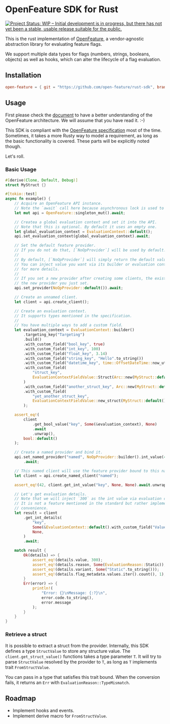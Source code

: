 # OpenFeature SDK for Rust

[![Project Status: WIP – Initial development is in progress, but there has not yet been a stable, usable release suitable for the public.](https://www.repostatus.org/badges/latest/wip.svg)](https://www.repostatus.org/#wip)

This is the rust implementation of [OpenFeature](https://openfeature.dev), a vendor-agnostic abstraction library for evaluating feature flags.

We support multiple data types for flags (numbers, strings, booleans, objects) as well as hooks, which can alter the lifecycle of a flag evaluation.

## Installation

```toml
open-feature = { git = "https://github.com/open-feature/rust-sdk", branch = "main" }
```

## Usage

First please check the [document](https://openfeature.dev/docs/reference/intro) to have a better understanding of the OpenFeature architecture. We will assume that you have read it. :-)

This SDK is compliant with the [OpenFeature specification](https://openfeature.dev/specification/) most of the time. Sometimes, it takes a more Rusty way to model a requirement, as long as the basic functionality is covered. These parts will be explicitly noted though.

Let's roll.

### Basic Usage

```rust
#[derive(Clone, Default, Debug)]
struct MyStruct {}

#[tokio::test]
async fn example() {
    // Acquire an OpenFeature API instance.
    // Note the `await` call here because asynchronous lock is used to guarantee thread safety.
    let mut api = OpenFeature::singleton_mut().await;

    // Createa a global evaluation context and set it into the API.
    // Note that this is optional. By default it uses an empty one.
    let global_evaluation_context = EvaluationContext::default();
    api.set_evaluation_context(global_evaluation_context).await;

    // Set the default feature provider.
    // If you do not do that, [`NoOpProvider`] will be used by default.
    //
    // By default, [`NoOpProvider`] will simply return the default value of each type.
    // You can inject value you want via its builder or evaluation context. See its document
    // for more details.
    //
    // If you set a new provider after creating some clients, the existing clients will pick up
    // the new provider you just set.
    api.set_provider(NoOpProvider::default()).await;

    // Create an unnamed client.
    let client = api.create_client();

    // Create an evaluation context.
    // It supports types mentioned in the specification.
    //
    // You have multiple ways to add a custom field.
    let evaluation_context = EvaluationContext::builder()
        .targeting_key("Targeting")
        .build()
        .with_custom_field("bool_key", true)
        .with_custom_field("int_key", 100)
        .with_custom_field("float_key", 3.14)
        .with_custom_field("string_key", "Hello".to_string())
        .with_custom_field("datetime_key", time::OffsetDateTime::now_utc())
        .with_custom_field(
            "struct_key",
            EvaluationContextFieldValue::Struct(Arc::new(MyStruct::default())),
        )
        .with_custom_field("another_struct_key", Arc::new(MyStruct::default()))
        .with_custom_field(
            "yet_another_struct_key",
            EvaluationContextFieldValue::new_struct(MyStruct::default()),
        );

    assert_eq!(
        client
            .get_bool_value("key", Some(&evaluation_context), None)
            .await
            .unwrap(),
        bool::default()
    );

    // Create a named provider and bind it.
    api.set_named_provider("named", NoOpProvider::builder().int_value(42).build())
        .await;

    // This named client will use the feature provider bound to this name.
    let client = api.create_named_client("named");

    assert_eq!(42, client.get_int_value("key", None, None).await.unwrap());

    // Let's get evaluation details.
    // Note that we will inject `300` as the int value via evaluation context.
    // It is not a feature mentioned in the standard but rather implemented for the
    // convenience.
    let result = client
        .get_int_details(
            "key",
            Some(&EvaluationContext::default().with_custom_field("Value", 300)),
            None,
        )
        .await;

    match result {
        Ok(details) => {
            assert_eq!(details.value, 300);
            assert_eq!(details.reason, Some(EvaluationReason::Static));
            assert_eq!(details.variant, Some("Static".to_string()));
            assert_eq!(details.flag_metadata.values.iter().count(), 1);
        }
        Err(error) => {
            println!(
                "Error: {}\nMessage: {:?}\n",
                error.code.to_string(),
                error.message
            );
        }
    }
}
```

### Retrieve a struct

It is possible to extract a struct from the provider. Internally, this SDK defines a type `StructValue` to store any structure value. The `client.get_struct_value()` functions takes a type parameter `T`. It will try to parse `StructValue` resolved by the provider to `T`, as long as `T` implements trait `FromStructValue`.

You can pass in a type that satisfies this trait bound. When the conversion fails, it returns an `Err` with `EvaluationReason::TypeMismatch`.

## Roadmap

* Implement hooks and events.
* Implement derive macro for `FromStructValue`.
